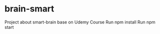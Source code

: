 # brain-smart
Project about smart-brain base on Udemy Course
    Run npm install
    Run npm start


